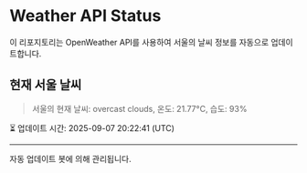 
# Weather API Status

이 리포지토리는 OpenWeather API를 사용하여 서울의 날씨 정보를 자동으로 업데이트합니다.

## 현재 서울 날씨
> 서울의 현재 날씨: overcast clouds, 온도: 21.77°C, 습도: 93%

⏳ 업데이트 시간: 2025-09-07 20:22:41 (UTC)

---
자동 업데이트 봇에 의해 관리됩니다.
